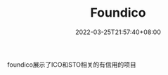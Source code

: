 ﻿---
weight: 
title: "Foundico"
description: "foundico展示了ICO和STO相关的有信用的项目"
date: 2022-03-25T21:57:40+08:00
lastmod: 2022-03-25T16:45:40+08:00
draft: false
authors: ["Metabd"]
featuredImage: "foundico.jpg"
link: ""
tags: ["数据收集","Foundico"]
categories: ["navigation"]
navigation: ["数据收集"]
lightgallery: true
toc: true
pinned: false
recommend: false
recommend1: false
---
foundico展示了ICO和STO相关的有信用的项目
